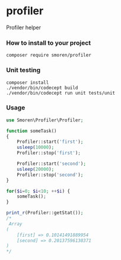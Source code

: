 # profiler

Profiler helper

### How to install to your project
```
composer require smoren/profiler
```

### Unit testing
```
composer install
./vendor/bin/codecept build
./vendor/bin/codecept run unit tests/unit
```

### Usage

```php
use Smoren\Profiler\Profiler;

function someTask()
{
    Profiler::start('first');
    usleep(10000);
    Profiler::stop('first');

    Profiler::start('second');
    usleep(20000);
    Profiler::stop('second');
}

for($i=0; $i<10; ++$i) {
    someTask();
}

print_r(Profiler::getStat());
/*
 Array
(
    [first] => 0.10141491889954
    [second] => 0.20137596130371
)
*/
```
